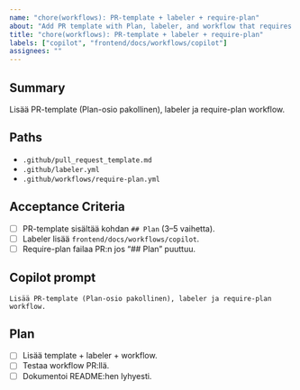 ```yaml
---
name: "chore(workflows): PR-template + labeler + require-plan"
about: "Add PR template with Plan, labeler, and workflow that requires Plan section"
title: "chore(workflows): PR-template + labeler + require-plan"
labels: ["copilot", "frontend/docs/workflows/copilot"]
assignees: ""
---
```


## Summary
Lisää PR-template (Plan-osio pakollinen), labeler ja require-plan workflow.

## Paths
- `.github/pull_request_template.md`
- `.github/labeler.yml`
- `.github/workflows/require-plan.yml`

## Acceptance Criteria
- [ ] PR-template sisältää kohdan `## Plan` (3–5 vaihetta).
- [ ] Labeler lisää `frontend/docs/workflows/copilot`.
- [ ] Require-plan failaa PR:n jos “## Plan” puuttuu.

## Copilot prompt
```
Lisää PR-template (Plan-osio pakollinen), labeler ja require-plan workflow.
```

## Plan
- [ ] Lisää template + labeler + workflow.
- [ ] Testaa workflow PR:llä.
- [ ] Dokumentoi README:hen lyhyesti.
